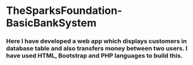 # TheSparksFoundation-BasicBankSystem
### Here I have developed a web app which displays customers in database table and also transfers money between two users. I have used HTML, Bootstrap and PHP languages to build this.
